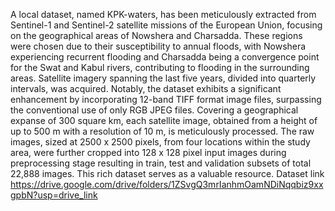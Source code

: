 A local dataset, named KPK-waters, has been meticulously extracted from Sentinel-1 and Sentinel-2 satellite missions of the European Union, focusing on the geographical areas of Nowshera and Charsadda. These regions were chosen due to their susceptibility to annual floods, with Nowshera experiencing recurrent flooding and Charsadda being a convergence point for the Swat and Kabul rivers, contributing to flooding in the surrounding areas. Satellite imagery spanning the last five years, divided into quarterly intervals, was acquired.
Notably, the dataset exhibits a significant enhancement by incorporating 12-band TIFF format image files, surpassing the conventional use of only RGB JPEG files. Covering a geographical expanse of 300 square km, each satellite image, obtained from a height of up to 500 m with a resolution of 10 m, is meticulously processed. The raw images, sized at 2500 x 2500 pixels, from four locations within the study area, were further cropped into 128 x 128 pixel input images during preprocessing stage resulting in train, test and validation subsets of total 22,888 images. This rich dataset serves as a valuable resource.
Dataset link
https://drive.google.com/drive/folders/1ZSvgQ3mrIanhmOamNDiNqqbiz9xxgpbN?usp=drive_link
